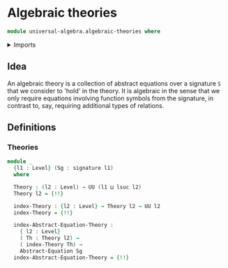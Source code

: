 # Algebraic theories

```agda
module universal-algebra.algebraic-theories where
```

<details><summary>Imports</summary>

```agda
open import foundation.dependent-pair-types
open import foundation.universe-levels

open import universal-algebra.abstract-equations-over-signatures
open import universal-algebra.signatures
```

</details>

## Idea

An algebraic theory is a collection of abstract equations over a signature `S`
that we consider to 'hold' in the theory. It is algebraic in the sense that we
only require equations involving function symbols from the signature, in
contrast to, say, requiring additional types of relations.

## Definitions

### Theories

```agda
module _
  {l1 : Level} (Sg : signature l1)
  where

  Theory : (l2 : Level) → UU (l1 ⊔ lsuc l2)
  Theory l2 = {!!}

  index-Theory : {l2 : Level} → Theory l2 → UU l2
  index-Theory = {!!}

  index-Abstract-Equation-Theory :
    { l2 : Level}
    ( Th : Theory l2) →
    ( index-Theory Th) →
    Abstract-Equation Sg
  index-Abstract-Equation-Theory = {!!}
```
